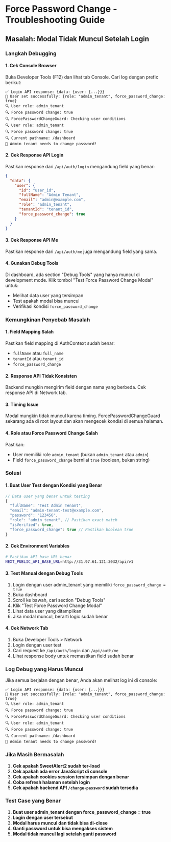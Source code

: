 # Force Password Change - Troubleshooting Guide

## Masalah: Modal Tidak Muncul Setelah Login

### Langkah Debugging

#### 1. **Cek Console Browser**
Buka Developer Tools (F12) dan lihat tab Console. Cari log dengan prefix berikut:

```
✅ Login API response: {data: {user: {...}}}
🎯 User set successfully: {role: "admin_tenant", force_password_change: true}
🔍 User role: admin_tenant
🔍 Force password change: true
🔍 ForcePasswordChangeGuard: Checking user conditions
🔍 User role: admin_tenant
🔍 Force password change: true
🔍 Current pathname: /dashboard
🚨 Admin tenant needs to change password!
```

#### 2. **Cek Response API Login**
Pastikan response dari `/api/auth/login` mengandung field yang benar:

```json
{
  "data": {
    "user": {
      "id": "user_id",
      "fullName": "Admin Tenant",
      "email": "admin@example.com",
      "role": "admin_tenant",
      "tenantId": "tenant_id",
      "force_password_change": true
    }
  }
}
```

#### 3. **Cek Response API Me**
Pastikan response dari `/api/auth/me` juga mengandung field yang sama.

#### 4. **Gunakan Debug Tools**
Di dashboard, ada section "Debug Tools" yang hanya muncul di development mode. Klik tombol "Test Force Password Change Modal" untuk:

- Melihat data user yang tersimpan
- Test apakah modal bisa muncul
- Verifikasi kondisi `force_password_change`

### Kemungkinan Penyebab Masalah

#### 1. **Field Mapping Salah**
Pastikan field mapping di AuthContext sudah benar:
- `fullName` atau `full_name`
- `tenantId` atau `tenant_id`
- `force_password_change`

#### 2. **Response API Tidak Konsisten**
Backend mungkin mengirim field dengan nama yang berbeda. Cek response API di Network tab.

#### 3. **Timing Issue**
Modal mungkin tidak muncul karena timing. ForcePasswordChangeGuard sekarang ada di root layout dan akan mengecek kondisi di semua halaman.

#### 4. **Role atau Force Password Change Salah**
Pastikan:
- User memiliki role `admin_tenant` (bukan `admin_tenant` atau `admin`)
- Field `force_password_change` bernilai `true` (boolean, bukan string)

### Solusi

#### 1. **Buat User Test dengan Kondisi yang Benar**
```javascript
// Data user yang benar untuk testing
{
  "fullName": "Test Admin Tenant",
  "email": "admin-tenant-test@example.com",
  "password": "123456",
  "role": "admin_tenant", // Pastikan exact match
  "isVerified": true,
  "force_password_change": true // Pastikan boolean true
}
```

#### 2. **Cek Environment Variables**
```bash
# Pastikan API base URL benar
NEXT_PUBLIC_API_BASE_URL=http://31.97.61.121:3032/api/v1
```

#### 3. **Test Manual dengan Debug Tools**
1. Login dengan user admin_tenant yang memiliki `force_password_change = true`
2. Buka dashboard
3. Scroll ke bawah, cari section "Debug Tools"
4. Klik "Test Force Password Change Modal"
5. Lihat data user yang ditampilkan
6. Jika modal muncul, berarti logic sudah benar

#### 4. **Cek Network Tab**
1. Buka Developer Tools > Network
2. Login dengan user test
3. Cari request ke `/api/auth/login` dan `/api/auth/me`
4. Lihat response body untuk memastikan field sudah benar

### Log Debug yang Harus Muncul

Jika semua berjalan dengan benar, Anda akan melihat log ini di console:

```
✅ Login API response: {data: {user: {...}}}
🎯 User set successfully: {role: "admin_tenant", force_password_change: true}
🔍 User role: admin_tenant
🔍 Force password change: true
🔍 ForcePasswordChangeGuard: Checking user conditions
🔍 User role: admin_tenant
🔍 Force password change: true
🔍 Current pathname: /dashboard
🚨 Admin tenant needs to change password!
```

### Jika Masih Bermasalah

1. **Cek apakah SweetAlert2 sudah ter-load**
2. **Cek apakah ada error JavaScript di console**
3. **Cek apakah cookies session tersimpan dengan benar**
4. **Coba refresh halaman setelah login**
5. **Cek apakah backend API `/change-password` sudah tersedia**

### Test Case yang Benar

1. **Buat user admin_tenant dengan force_password_change = true**
2. **Login dengan user tersebut**
3. **Modal harus muncul dan tidak bisa di-close**
4. **Ganti password untuk bisa mengakses sistem**
5. **Modal tidak muncul lagi setelah ganti password** 